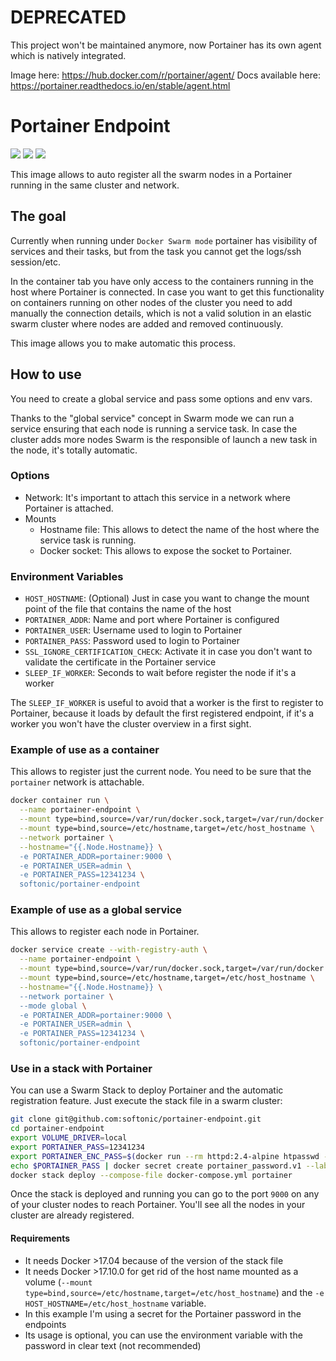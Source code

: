 # DEPRECATED
This project won't be maintained anymore, now Portainer has its own agent which is natively integrated.

Image here: https://hub.docker.com/r/portainer/agent/
Docs available here: https://portainer.readthedocs.io/en/stable/agent.html

# Portainer Endpoint

[![](https://images.microbadger.com/badges/image/softonic/portainer-endpoint.svg)](https://microbadger.com/images/softonic/portainer-endpoint "Get your own image badge on microbadger.com") [![](https://images.microbadger.com/badges/version/softonic/portainer-endpoint.svg)](https://microbadger.com/images/softonic/portainer-endpoint "Get your own version badge on microbadger.com") [![](https://images.microbadger.com/badges/commit/softonic/portainer-endpoint.svg)](https://microbadger.com/images/softonic/portainer-endpoint "Get your own commit badge on microbadger.com")

This image allows to auto register all the swarm nodes in a Portainer running in the same cluster and network.

## The goal

Currently when running under `Docker Swarm mode` portainer has visibility of services and their tasks, but from the task you cannot get the logs/ssh session/etc.

In the container tab you have only access to the containers running in the host where Portainer is connected. In case you want to get this functionality on containers running on other nodes of the cluster you need to add manually the connection details, which is not a valid solution in an elastic swarm cluster where nodes are added and removed continuously.

This image allows you to make automatic this process.

## How to use

You need to create a global service and pass some options and env vars.

Thanks to the "global service" concept in Swarm mode we can run a service ensuring that each node is running a service task. In case the cluster adds more nodes Swarm is the responsible of launch a new task in the node, it's totally automatic.

### Options
- Network: It's important to attach this service in a network where Portainer is attached.
- Mounts
    - Hostname file: This allows to detect the name of the host where the service task is running.
    - Docker socket: This allows to expose the socket to Portainer.

### Environment Variables

- `HOST_HOSTNAME`:   (Optional) Just in case you want to change the mount point of the file that contains the name of the host
- `PORTAINER_ADDR`:  Name and port where Portainer is configured
- `PORTAINER_USER`:  Username used to login to Portainer
- `PORTAINER_PASS`:  Password used to login to Portainer
- `SSL_IGNORE_CERTIFICATION_CHECK`: Activate it in case you don't want to validate the certificate in the Portainer service
- `SLEEP_IF_WORKER`: Seconds to wait before register the node if it's a worker

The `SLEEP_IF_WORKER` is useful to avoid that a worker is the first to register to Portainer, because it loads by default
the first registered endpoint, if it's a worker you won't have the cluster overview in a first sight.

### Example of use as a container

This allows to register just the current node. You need to be sure that the `portainer` network is attachable.

``` bash
docker container run \
  --name portainer-endpoint \
  --mount type=bind,source=/var/run/docker.sock,target=/var/run/docker.sock \
  --mount type=bind,source=/etc/hostname,target=/etc/host_hostname \
  --network portainer \
  --hostname="{{.Node.Hostname}} \
  -e PORTAINER_ADDR=portainer:9000 \
  -e PORTAINER_USER=admin \
  -e PORTAINER_PASS=12341234 \
  softonic/portainer-endpoint
```

### Example of use as a global service

This allows to register each node in Portainer.

``` bash
docker service create --with-registry-auth \
  --name portainer-endpoint \
  --mount type=bind,source=/var/run/docker.sock,target=/var/run/docker.sock \
  --mount type=bind,source=/etc/hostname,target=/etc/host_hostname \
  --hostname="{{.Node.Hostname}} \
  --network portainer \
  --mode global \
  -e PORTAINER_ADDR=portainer:9000 \
  -e PORTAINER_USER=admin \
  -e PORTAINER_PASS=12341234 \
  softonic/portainer-endpoint
```

### Use in a stack with Portainer

You can use a Swarm Stack to deploy Portainer and the automatic registration feature. Just execute the stack file in a swarm cluster:

``` bash
git clone git@github.com:softonic/portainer-endpoint.git
cd portainer-endpoint
export VOLUME_DRIVER=local
export PORTAINER_PASS=12341234
export PORTAINER_ENC_PASS=$(docker run --rm httpd:2.4-alpine htpasswd -nbB admin ${PORTAINER_PASS} | cut -d ":" -f 2)
echo $PORTAINER_PASS | docker secret create portainer_password.v1 --label portainer -
docker stack deploy --compose-file docker-compose.yml portainer
```

Once the stack is deployed and running you can go to the port `9000` on any of your cluster nodes to reach Portainer.
You'll see all the nodes in your cluster are already registered.

#### Requirements

- It needs Docker >17.04 because of the version of the stack file
- It needs Docker >17.10.0 for get rid of the host name mounted as a volume (`--mount type=bind,source=/etc/hostname,target=/etc/host_hostname`) and the `-e HOST_HOSTNAME=/etc/host_hostname` variable. 
- In this example I'm using a secret for the Portainer password in the endpoints
- Its usage is optional, you can use the environment variable with the password in clear text (not recommended)
